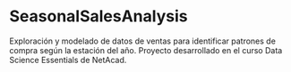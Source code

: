 # SeasonalSalesAnalysis
Exploración y modelado de datos de ventas para identificar patrones de compra según la estación del año. Proyecto desarrollado en el curso Data Science Essentials de NetAcad.
